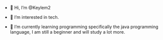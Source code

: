 - 👋 Hi, I’m @Keylem2
  
- 👀 I’m interested in tech.
  
- 🌱 I’m currently learning programming specifically the java programming language, I am still a beginner and will study a lot more.


